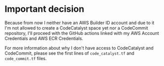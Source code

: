 # Important decision

Because from now I neither have an AWS Builder ID account and due to it I'm not allowed
to create a CodeCatalyst space yet nor a CodeCommit repository, I'll proceed with the
GitHub actions linked with my AWS Account Credentials and AWS ECR Credentials.

For more information about why I don't have access to CodeCatalyst and CodeCommit,
please see the first lines of `code_catalyst.tf` and `code_commit.tf` files.
